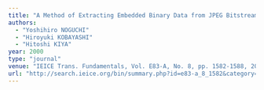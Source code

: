 ```yaml
---
title: "A Method of Extracting Embedded Binary Data from JPEG Bitstreams Using Standard JPEG Decoder"
authors:
  - "Yoshihiro NOGUCHI"
  - "Hiroyuki KOBAYASHI"
  - "Hitoshi KIYA"
year: 2000
type: "journal"
venue: "IEICE Trans. Fundamentals, Vol. E83-A, No. 8, pp. 1582-1588, 2000-08-01."
url: "http://search.ieice.org/bin/summary.php?id=e83-a_8_1582&category=A&year=2000&lang=E&abst="
---
```

